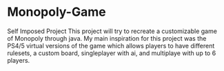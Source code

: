 # Monopoly-Game
Self Imposed Project
This project will try to recreate a customizable game of Monopoly through java.
My main inspiration for this project was the PS4/5 virtual versions of the game
which allows players to have different rulesets, a custom board, singleplayer with
ai, and multiplaye with up to 6 players.
